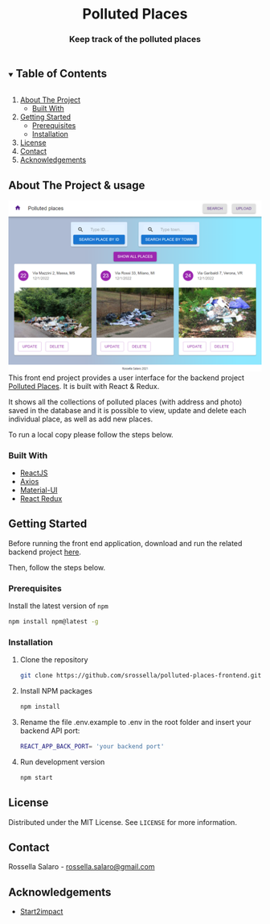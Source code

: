 <p align="center">

  <h1 align="center">Polluted Places</h1>

  <h3 align="center">
     Keep track of the polluted places
  </h3>
</p>



<details open="open">
  <summary><h2 style="display: inline-block">Table of Contents</h2></summary>
  <ol>
    <li>
      <a href="#about-the-project">About The Project</a>
      <ul>
        <li><a href="#built-with">Built With</a></li>
      </ul>
    </li>
    <li>
      <a href="#getting-started">Getting Started</a>
      <ul>
        <li><a href="#prerequisites">Prerequisites</a></li>
        <li><a href="#installation">Installation</a></li>
      </ul>
    </li>
    <li><a href="#license">License</a></li>
    <li><a href="#contact">Contact</a></li>
    <li><a href="#acknowledgements">Acknowledgements</a></li>
  </ol>
</details>


## About The Project & usage

![Product Name Screen Shot](public/screenshot.png)
This front end project provides a user interface for the backend project [Polluted Places](https://github.com/srossella/polluted-places-api). It is built with React & Redux. 

It shows all the collections of polluted places (with address and photo) saved in the database and it is possible to view, update and delete each individual place, as well as add new places.  

To run a local copy please follow the steps below.

### Built With

* [ReactJS](https://reactjs.org/)
* [Axios](https://github.com/axios/axios)
* [Material-UI](https://material-ui.com/)
* [React Redux](https://react-redux.js.org/)

## Getting Started 

Before running the front end application, download and run the related backend project [here](https://github.com/srossella/polluted-places-api).

Then, follow the steps below. 


### Prerequisites
Install the latest version of `npm`

  ```sh
  npm install npm@latest -g
  ```

### Installation

1. Clone the repository

   ```sh
   git clone https://github.com/srossella/polluted-places-frontend.git
   ```

2. Install NPM packages

   ```sh
   npm install
   ```

4. Rename the file .env.example to .env in the root folder and insert your backend API port:

   ```sh
   REACT_APP_BACK_PORT= 'your backend port' 
   ```

5. Run development version 

   ```sh
   npm start
   ```


## License

Distributed under the MIT License. See `LICENSE` for more information.

## Contact

Rossella Salaro - rossella.salaro@gmail.com

## Acknowledgements

* [Start2impact](http://start2impact.com/)